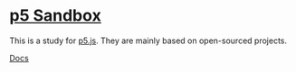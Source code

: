 # [p5 Sandbox][p5-sandbox]

This is a study for [p5.js][p5-js]. They are mainly based on open-sourced projects.

[Docs][docs]


[p5-sandbox]: https://mayognaise.github.io/p5-sandbox
[p5-js]: https://p5js.org
[processing]: https://processing.org
[docs]: https://github.com/mayognaise/p5-sandbox/tree/master/docs
